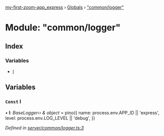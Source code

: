 [my-first-zoom-app_express](../README.md) › [Globals](../globals.md) › ["common/logger"](_common_logger_.md)

# Module: "common/logger"

## Index

### Variables

* [l](_common_logger_.md#const-l)

## Variables

### `Const` l

• **l**: *BaseLogger‹› & object* = pino({
  name: process.env.APP_ID || 'express',
  level: process.env.LOG_LEVEL || 'debug',
})

*Defined in [server/common/logger.ts:3](https://github.com/waricoma/my-first-zoom-app/blob/9d66697/express/server/common/logger.ts#L3)*

